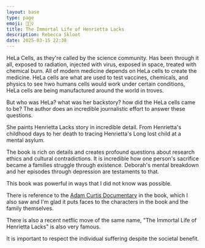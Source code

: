 ```yaml
---
layout: base
type: page
emoji: 💁🏾‍♀️
title: The Immortal Life of Henrietta Lacks
description: Rebecca Skloot
date: 2025-03-15 22:38
---
```


HeLa Cells, as they're called by the science community. Has been through it all, exposed to radiation, injected with virus, exposed in space, treated with chemical burn. All of modern medicine depends on HeLa cells to create the medicine. HeLa cells are what are used to test vaccines, chemicals, and physics to see hwo humans cells would work under certain conditions, HeLa cells are being manufactured around the world in troves.

But who was HeLa? what was her backstory? how did the HeLa cells came to be?
The author does an incredible journalistic effort to answer these questions.

She paints Henrietta Lacks story in incredible detail. From Henrietta's childhood days to her death to tracing Henrietta's Long lost child at a mental asylum.

The book is rich on details and creates profound questions about research ethics and cultural contradictions. It is incredible how one person's sacrifice became a families struggle through existence. Deborah's mental breakdown and her episodes through depression are testaments to that.

This book was powerful in ways that I did not know was possible.

There is reference to the [Adam Curtis Documentary](https://youtu.be/FgMUlVl-poE?si=rBWnsYZIMYPYipk2) in the book, which I also saw and I'm glad it puts faces to the characters in the book and the family themselves.

There is also a recent netflic move of the same name, "The Immortal Life of Henrietta Lacks" is also very famous.

It is important to respect the individual suffering despite the societal benefit.
